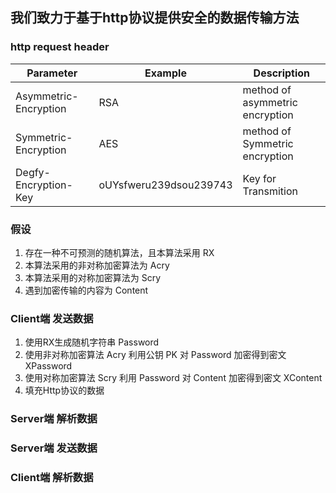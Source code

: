 ## 我们致力于基于http协议提供安全的数据传输方法

### http request header

Parameter                | Example               | Description
-------------------------|-----------------------|---------------------------------
Asymmetric-Encryption    | RSA                   | method of asymmetric encryption
Symmetric-Encryption     | AES                   | method of Symmetric encryption
Degfy-Encryption-Key     | oUYsfweru239dsou239743| Key for Transmition

### 假设 
1. 存在一种不可预测的随机算法，且本算法采用 RX
2. 本算法采用的非对称加密算法为 Acry
3. 本算法采用的对称加密算法为 Scry
4. 遇到加密传输的内容为 Content

### Client端 发送数据
1. 使用RX生成随机字符串 Password
2. 使用非对称加密算法 Acry 利用公钥 PK 对 Password 加密得到密文 XPassword
3. 使用对称加密算法 Scry 利用 Password 对 Content 加密得到密文 XContent
4. 填充Http协议的数据

### Server端 解析数据

### Server端 发送数据

### Client端 解析数据



